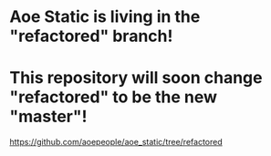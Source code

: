 # Aoe Static is living in the "refactored" branch! 
# This repository will soon change "refactored" to be the new "master"!

https://github.com/aoepeople/aoe_static/tree/refactored

